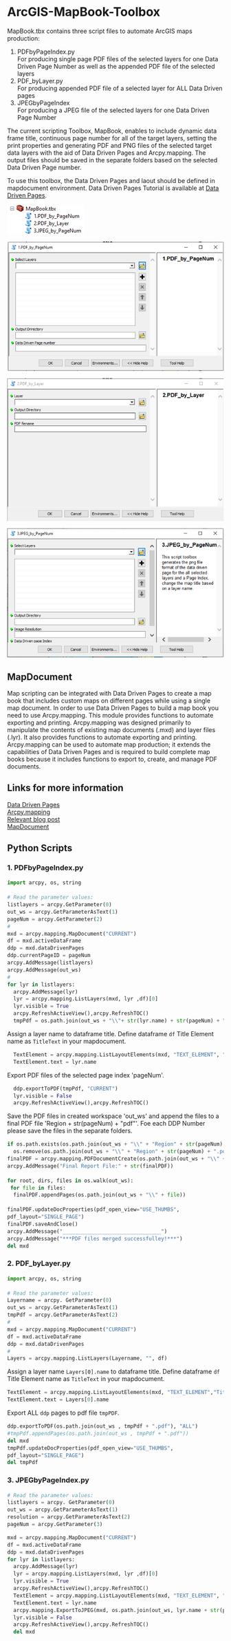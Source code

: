# ArcGIS-MapBook-Toolbox

MapBook.tbx contains three script files to automate ArcGIS maps production:<br />
 1. PDFbyPageIndex.py  <br />For producing single page PDF files of the selected layers for one Data Driven Page Number as well as the   appended PDF file of the selected layers <br /> 
 2. PDF_byLayer.py  <br />For producing appended PDF file of a selected layer for ALL Data Driven pages <br />
 3. JPEGbyPageIndex  <br />For producing a JPEG file of the selected layers for one Data Driven Page Number <br />

The current scripting Toolbox, MapBook, enables to include dynamic data frame title, continuous page number for all of the target layers, setting the print properties and generating PDF and PNG files of the selected target data layers with the aid of Data Driven Pages and Arcpy.mapping. The output files should be saved in the separate folders based on the selected Data Driven Page number.

To use this toolbox, the Data Driven Pages and laout should be defined in mapdocument environment. Data Driven Pages Tutorial is available at [Data Driven Pages](http://help.arcgis.com/en/arcgisdesktop/10.0/help/index.html#//00sr00000006000000).


![alt text here](https://github.com/Nina-Om/ArcGIS-MapBook-Toolbox/blob/master/toolbox2.PNG)

![alt text here](https://github.com/Nina-Om/ArcGIS-MapBook-Toolbox/blob/master/pdf1.PNG)

![alt text here](https://github.com/Nina-Om/ArcGIS-MapBook-Toolbox/blob/master/pdf2.PNG)

![alt text here](https://github.com/Nina-Om/ArcGIS-MapBook-Toolbox/blob/master/JPEG.PNG)


## MapDocument

Map scripting can be integrated with Data Driven Pages to create a map book that includes custom maps on different pages while using a single map document. In order to use Data Driven Pages to build a map book you need to use Arcpy.mapping. This module provides functions to automate exporting and printing. Arcpy.mapping was designed primarily to manipulate the contents of existing map documents (.mxd) and layer files (.lyr). It also provides functions to automate exporting and printing. Arcpy.mapping can be used to automate map production; it extends the capabilities of Data Driven Pages and is required to build complete map books because it includes functions to export to, create, and manage PDF documents.

## Links for more information
[Data Driven Pages](http://help.arcgis.com/en/arcgisdesktop/10.0/help/index.html#//00sr00000006000000)<br />
[Arcpy.mapping](https://desktop.arcgis.com/en/arcmap/10.3/analyze/arcpy-mapping/introduction-to-arcpy-mapping.htm)<br />
[Relevant blog post](https://www.esri.com/arcgis-blog/products/arcgis-desktop/mapping/combining-data-driven-pages-with-python-and-arcpy-mapping/)<br />
[MapDocument](https://desktop.arcgis.com/en/arcmap/10.3/analyze/arcpy-mapping/mapdocument-class.htm)

## Python Scripts
### 1. PDFbyPageIndex.py

```python
import arcpy, os, string

# Read the parameter values:
listlayers = arcpy.GetParameter(0)
out_ws = arcpy.GetParameterAsText(1)
pageNum = arcpy.GetParameter(2)
#
mxd = arcpy.mapping.MapDocument("CURRENT")
df = mxd.activeDataFrame
ddp = mxd.dataDrivenPages
ddp.currentPageID = pageNum
arcpy.AddMessage(listlayers)
arcpy.AddMessage(out_ws)
# 
for lyr in listlayers:
  arcpy.AddMessage(lyr)
  lyr = arcpy.mapping.ListLayers(mxd, lyr ,df)[0]
  lyr.visible = True
  arcpy.RefreshActiveView(),arcpy.RefreshTOC()
  tmpPdf = os.path.join(out_ws + "\\"+ str(lyr.name) + str(pageNum) + ".pdf")
```
Assign a layer name to dataframe title. Define dataframe `df` Title Element name as `TitleText` in your mapdocument.
```python
  TextElement = arcpy.mapping.ListLayoutElements(mxd, "TEXT_ELEMENT", "TitleText")[0]
  TextElement.text = lyr.name
```
Export PDF files of the selected page index 'pageNum'.
```python
  ddp.exportToPDF(tmpPdf, "CURRENT")
  lyr.visible = False
  arcpy.RefreshActiveView(),arcpy.RefreshTOC()
```
Save the PDF files in created workspace 'out_ws' and append the files to a final PDF file 'Region + str(pageNum) + "pdf"'. Foe each DDP Number please save the files in the separate folders.
```python
if os.path.exists(os.path.join(out_ws + "\\" + "Region" + str(pageNum) + ".pdf")):
  os.remove(os.path.join(out_ws + "\\" + "Region" + str(pageNum) + ".pdf"))
finalPDF = arcpy.mapping.PDFDocumentCreate(os.path.join(out_ws + "\\" + "Region" + str(pageNum) + ".pdf"))
arcpy.AddMessage("Final Report File:" + str(finalPDF))

for root, dirs, files in os.walk(out_ws):
 for file in files:
  finalPDF.appendPages(os.path.join(out_ws + "\\" + file))

finalPDF.updateDocProperties(pdf_open_view="USE_THUMBS",
pdf_layout="SINGLE_PAGE")
finalPDF.saveAndClose()
arcpy.AddMessage("________________________________")
arcpy.AddMessage("***PDF files merged successfulley!***")
del mxd
```
### 2. PDF_byLayer.py

```python
import arcpy, os, string

# Read the parameter values:
Layername = arcpy. GetParameter(0)
out_ws = arcpy.GetParameterAsText(1)
tmpPdf = arcpy.GetParameterAsText(2)
#
mxd = arcpy.mapping.MapDocument("CURRENT")
df = mxd.activeDataFrame
ddp = mxd.dataDrivenPages
#
Layers = arcpy.mapping.ListLayers(Layername, "", df)
```
Assign a layer name `Layers[0].name` to dataframe title. Define dataframe `df` Title Element name as `TitleText` in your mapdocument.
```python
TextElement = arcpy.mapping.ListLayoutElements(mxd, "TEXT_ELEMENT","TitleText")[0]
TextElement.text = Layers[0].name
```
Export ALL `ddp` pages to pdf file `tmpPDF`.
```python
ddp.exportToPDF(os.path.join(out_ws , tmpPdf + ".pdf"), "ALL")
#tmpPdf.appendPages(os.path.join(out_ws , tmpPdf + ".pdf"))
del mxd
tmpPdf.updateDocProperties(pdf_open_view="USE_THUMBS",
pdf_layout="SINGLE_PAGE")
del tmpPdf
```

### 3. JPEGbyPageIndex.py
```python
# Read the parameter values:
listlayers = arcpy. GetParameter(0)
out_ws = arcpy.GetParameterAsText(1)
resolution = arcpy.GetParameterAsText(2)
pageNum = arcpy.GetParameter(3)
```
```python
mxd = arcpy.mapping.MapDocument("CURRENT")
df = mxd.activeDataFrame
ddp = mxd.dataDrivenPages
for lyr in listlayers:
  arcpy.AddMessage(lyr)
  lyr = arcpy.mapping.ListLayers(mxd, lyr ,df)[0]
  lyr.visible = True
  arcpy.RefreshActiveView(),arcpy.RefreshTOC()
  TextElement = arcpy.mapping.ListLayoutElements(mxd, "TEXT_ELEMENT", "TitleText")[0]
  TextElement.text = lyr.name
  arcpy.mapping.ExportToJPEG(mxd, os.path.join(out_ws, lyr.name + str(pageNum) + ".jpeg"), resolution=resolution)
  lyr.visible = False
  arcpy.RefreshActiveView(),arcpy.RefreshTOC()
  del mxd
  ```
  



